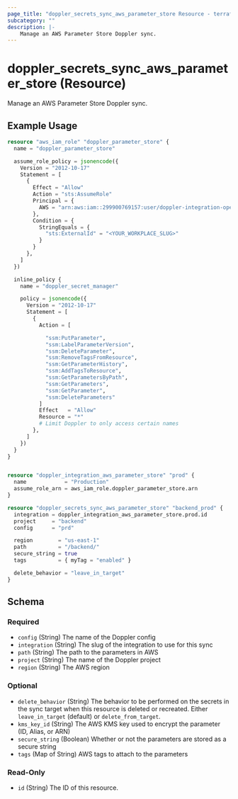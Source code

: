 ```yaml
---
page_title: "doppler_secrets_sync_aws_parameter_store Resource - terraform-provider-doppler"
subcategory: ""
description: |-
	Manage an AWS Parameter Store Doppler sync.
---
```


# doppler_secrets_sync_aws_parameter_store (Resource)

Manage an AWS Parameter Store Doppler sync.

## Example Usage

```terraform
resource "aws_iam_role" "doppler_parameter_store" {
  name = "doppler_parameter_store"

  assume_role_policy = jsonencode({
    Version = "2012-10-17"
    Statement = [
      {
        Effect = "Allow"
        Action = "sts:AssumeRole"
        Principal = {
          AWS = "arn:aws:iam::299900769157:user/doppler-integration-operator"
        },
        Condition = {
          StringEquals = {
            "sts:ExternalId" = "<YOUR_WORKPLACE_SLUG>"
          }
        }
      },
    ]
  })

  inline_policy {
    name = "doppler_secret_manager"

    policy = jsonencode({
      Version = "2012-10-17"
      Statement = [
        {
          Action = [

            "ssm:PutParameter",
            "ssm:LabelParameterVersion",
            "ssm:DeleteParameter",
            "ssm:RemoveTagsFromResource",
            "ssm:GetParameterHistory",
            "ssm:AddTagsToResource",
            "ssm:GetParametersByPath",
            "ssm:GetParameters",
            "ssm:GetParameter",
            "ssm:DeleteParameters"
          ]
          Effect   = "Allow"
          Resource = "*"
          # Limit Doppler to only access certain names
        },
      ]
    })
  }
}


resource "doppler_integration_aws_parameter_store" "prod" {
  name            = "Production"
  assume_role_arn = aws_iam_role.doppler_parameter_store.arn
}

resource "doppler_secrets_sync_aws_parameter_store" "backend_prod" {
  integration = doppler_integration_aws_parameter_store.prod.id
  project     = "backend"
  config      = "prd"

  region        = "us-east-1"
  path          = "/backend/"
  secure_string = true
  tags          = { myTag = "enabled" }

  delete_behavior = "leave_in_target"
}
```

<!-- schema generated by tfplugindocs -->
## Schema

### Required

- `config` (String) The name of the Doppler config
- `integration` (String) The slug of the integration to use for this sync
- `path` (String) The path to the parameters in AWS
- `project` (String) The name of the Doppler project
- `region` (String) The AWS region

### Optional

- `delete_behavior` (String) The behavior to be performed on the secrets in the sync target when this resource is deleted or recreated. Either `leave_in_target` (default) or `delete_from_target`.
- `kms_key_id` (String) The AWS KMS key used to encrypt the parameter (ID, Alias, or ARN)
- `secure_string` (Boolean) Whether or not the parameters are stored as a secure string
- `tags` (Map of String) AWS tags to attach to the parameters

### Read-Only

- `id` (String) The ID of this resource.
